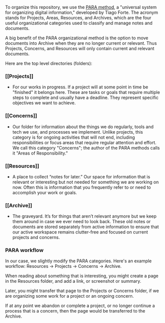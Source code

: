To organize this repository, we use the [PARA method](https://fortelabs.com/blog/para/), a "universal system for organizing digital information," developed by Tiago Forte. The acronym stands for Projects, Areas, Resources, and Archives, which are the four useful organizational categories used to classify and manage notes and documents.

A big benefit of the PARA organizational method is the option to move documents into Archive when they are no longer current or relevant. Thus Projects, Concerns, and Resources will only contain current and relevant documents.

Here are the top level directories (folders):

### [[Projects]]

- For our works in progress. If a project will at some point in time be "finished" it belongs here. These are tasks or goals that require multiple steps to complete and usually have a deadline. They represent specific objectives we want to achieve.

### [[Concerns]]

- Our folder for information about the things we do regularly, tools and tech we use, and processes we implement. Unlike projects, this category is for ongoing activities that will not end, including responsibilities or focus areas that require regular attention and effort. We call this category "Concerns"; the author of the PARA methods calls it "Areas of Responsibility."

### [[Resources]]

- A place to collect “notes for later.” Our space for information that is relevant or interesting but not needed for something we are working on now. Often this is information that you frequently refer to or need to accomplish your work or goals.

### [[Archive]]

- The graveyard. It’s for things that aren’t relevant anymore but we keep them around in case we ever need to look back. These old notes or documents are stored separately from active information to ensure that our active workspace remains clutter-free and focused on current projects and concerns.

### PARA workflow

In our case, we slightly modify the PARA categories. Here's an example workflow:  Resources → Projects → Concerns → Archive.

When reading about something that is interesting, you might create a page in the Resources folder, and add a link, or screenshot or summary. 

Later, you might transfer that page to the Projects or Concerns folder, if we are organizing some work for a project or an ongoing concern.

If at any point we abandon or complete a project, or no longer continue a process that is a concern, then the page would be transferred to the Archive.
